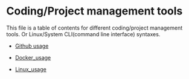 # Coding/Project management tools
This file is a table of contents for different coding/project management tools. Or Linux/System CLI(command line interface) syntaxes.

* [Github usage](basic_usage.md)

* [Docker_usage](docker_usage.md)

* [Linux_usage](linux_usage.md)
